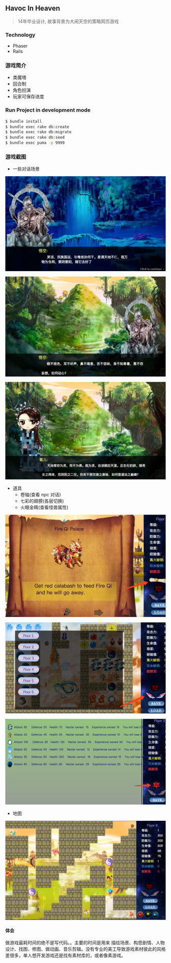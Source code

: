 ## Havoc In Heaven

> 14年毕业设计, 故事背景为大闹天空的策略网页游戏

### Technology
* Phaser
* Rails 

### 游戏简介
* 类魔塔
* 回合制
* 角色扮演
* 玩家可保存进度

### Run Project in development mode

```bash
$ bundle install
$ bundle exec rake db:create
$ bundle exec rake db:migrate
$ bundle exec rake db:seed
$ bundle exec puma -p 9999 
```



### 游戏截图

* 一些对话场景

![alt text](https://raw.githubusercontent.com/joeeeeey/Havoc-in-Heaven/master/app/assets/images/screenshot/shoot1.png)

![alt text](https://raw.githubusercontent.com/joeeeeey/Havoc-in-Heaven/master/app/assets/images/screenshot/shoot5.png)

![alt text](https://raw.githubusercontent.com/joeeeeey/Havoc-in-Heaven/master/app/assets/images/screenshot/shoot7.png)

* 道具
  * 卷轴(查看 npc 对话)
  * 七彩的翅膀(各层切换)
  * 火眼金睛(查看怪兽属性)

![alt text](https://github.com/joeeeeey/Havoc-in-Heaven/blob/master/app/assets/images/screenshot/shoot8.png)

![alt text](https://github.com/joeeeeey/Havoc-in-Heaven/blob/master/app/assets/images/screenshot/shoot3.png)

![alt text](https://github.com/joeeeeey/Havoc-in-Heaven/blob/master/app/assets/images/screenshot/shoot4.png)

* 地图

![alt text](https://github.com/joeeeeey/Havoc-in-Heaven/blob/master/app/assets/images/screenshot/shoot2.png)


#### 体会

做游戏最耗时间的绝不是写代码。。主要的时间是用来 描绘场景、构思剧情、人物设计、找图、修图、做动画、音乐剪辑。没有专业的美工导致游戏素材彼此的风格差很多，单人想开发游戏还是找有素材库的，或者像素游戏。
